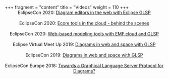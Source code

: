 +++
fragment = "content"
title = "Videos"
weight = 110
+++
<span style='display:block; text-align: center;'>
EclipseCon 2020: <a target="_blank" href="https://youtu.be/tqcCUxtyslE">Diagram editors in the web with Eclipse GLSP</a></br></br>
EclipseCon 2020: <a target="_blank" href="https://youtu.be/YQyaCR_V5zc">Ecore tools in the cloud - behind the scenes</a></br></br>
EclipseCon 2020: <a target="_blank" href="https://youtu.be/yxS-Xsx-4Tw">Web-based modeling tools with EMF.cloud and GLSP</a></br></br>
Eclipse Virtual Meet Up 2019: <a target="_blank" href="https://youtu.be/YxaVXQyYlu4">Diagrams in web and space with GLSP</a></br></br>
EclipseCon 2019: <a target="_blank" href="https://youtu.be/uzOHsN8PrYc">Diagrams in web and space with GLSP</a></br></br>
EclipseCon Europe 2018: <a target="_blank" href="https://www.youtube.com/watch?v=snb1UTSH3Zw">Towards a Graphical Language Server Protocol for Diagrams?</a>
</span>
